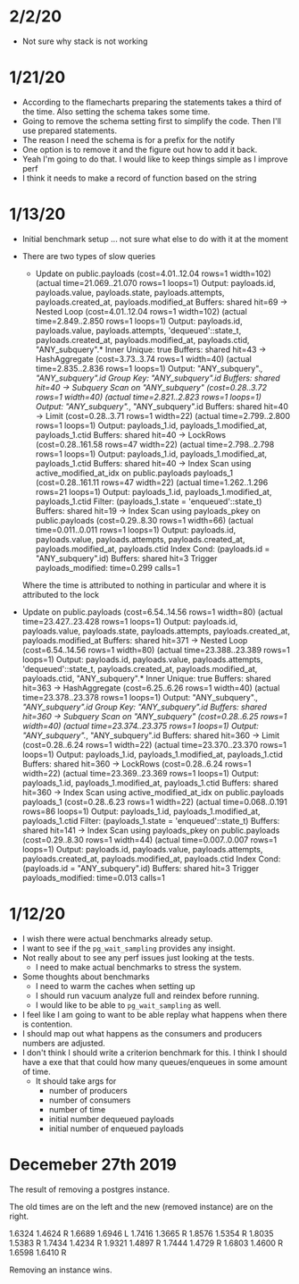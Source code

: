 # 2/2/20
- Not sure why stack is not working

# 1/21/20
- According to the flamecharts preparing the statements takes a third of the time. Also setting the schema takes some time.
- Going to remove the schema setting first to simplify the code. Then I'll use prepared statements.
- The reason I need the schema is for a prefix for the notify
- One option is to remove it and the figure out how to add it back.
- Yeah I'm going to do that. I would like to keep things simple as I improve perf
- I think it needs to make a record of function based on the string

# 1/13/20
- Initial benchmark setup ... not sure what else to do with it at the moment
- There are two types of slow queries
  - Update on public.payloads  (cost=4.01..12.04 rows=1 width=102) (actual time=21.069..21.070 rows=1 loops=1)
	  Output: payloads.id, payloads.value, payloads.state, payloads.attempts, payloads.created_at, payloads.modified_at
	  Buffers: shared hit=69
	  ->  Nested Loop  (cost=4.01..12.04 rows=1 width=102) (actual time=2.849..2.850 rows=1 loops=1)
	        Output: payloads.id, payloads.value, payloads.attempts, 'dequeued'::state_t, payloads.created_at, payloads.modified_at, payloads.ctid, "ANY_subquery".*
	        Inner Unique: true
	        Buffers: shared hit=43
	        ->  HashAggregate  (cost=3.73..3.74 rows=1 width=40) (actual time=2.835..2.836 rows=1 loops=1)
	              Output: "ANY_subquery".*, "ANY_subquery".id
	              Group Key: "ANY_subquery".id
	              Buffers: shared hit=40
	              ->  Subquery Scan on "ANY_subquery"  (cost=0.28..3.72 rows=1 width=40) (actual time=2.821..2.823 rows=1 loops=1)
	                    Output: "ANY_subquery".*, "ANY_subquery".id
	                    Buffers: shared hit=40
	                    ->  Limit  (cost=0.28..3.71 rows=1 width=22) (actual time=2.799..2.800 rows=1 loops=1)
	                          Output: payloads_1.id, payloads_1.modified_at, payloads_1.ctid
	                          Buffers: shared hit=40
	                          ->  LockRows  (cost=0.28..161.58 rows=47 width=22) (actual time=2.798..2.798 rows=1 loops=1)
	                                Output: payloads_1.id, payloads_1.modified_at, payloads_1.ctid
	                                Buffers: shared hit=40
	                                ->  Index Scan using active_modified_at_idx on public.payloads payloads_1  (cost=0.28..161.11 rows=47 width=22) (actual time=1.262..1.296 rows=21 loops=1)
	                                      Output: payloads_1.id, payloads_1.modified_at, payloads_1.ctid
	                                      Filter: (payloads_1.state = 'enqueued'::state_t)
	                                      Buffers: shared hit=19
	        ->  Index Scan using payloads_pkey on public.payloads  (cost=0.29..8.30 rows=1 width=66) (actual time=0.011..0.011 rows=1 loops=1)
	              Output: payloads.id, payloads.value, payloads.attempts, payloads.created_at, payloads.modified_at, payloads.ctid
	              Index Cond: (payloads.id = "ANY_subquery".id)
	              Buffers: shared hit=3
	Trigger payloads_modified: time=0.299 calls=1

  Where the time is attributed to nothing in particular and where it is attributed to the lock

- 	Update on public.payloads  (cost=6.54..14.56 rows=1 width=80) (actual time=23.427..23.428 rows=1 loops=1)
	  Output: payloads.id, payloads.value, payloads.state, payloads.attempts, payloads.created_at, payloads.modified_at
	  Buffers: shared hit=371
	  ->  Nested Loop  (cost=6.54..14.56 rows=1 width=80) (actual time=23.388..23.389 rows=1 loops=1)
	        Output: payloads.id, payloads.value, payloads.attempts, 'dequeued'::state_t, payloads.created_at, payloads.modified_at, payloads.ctid, "ANY_subquery".*
	        Inner Unique: true
	        Buffers: shared hit=363
	        ->  HashAggregate  (cost=6.25..6.26 rows=1 width=40) (actual time=23.378..23.378 rows=1 loops=1)
	              Output: "ANY_subquery".*, "ANY_subquery".id
	              Group Key: "ANY_subquery".id
	              Buffers: shared hit=360
	              ->  Subquery Scan on "ANY_subquery"  (cost=0.28..6.25 rows=1 width=40) (actual time=23.374..23.375 rows=1 loops=1)
	                    Output: "ANY_subquery".*, "ANY_subquery".id
	                    Buffers: shared hit=360
	                    ->  Limit  (cost=0.28..6.24 rows=1 width=22) (actual time=23.370..23.370 rows=1 loops=1)
	                          Output: payloads_1.id, payloads_1.modified_at, payloads_1.ctid
	                          Buffers: shared hit=360
	                          ->  LockRows  (cost=0.28..6.24 rows=1 width=22) (actual time=23.369..23.369 rows=1 loops=1)
	                                Output: payloads_1.id, payloads_1.modified_at, payloads_1.ctid
	                                Buffers: shared hit=360
	                                ->  Index Scan using active_modified_at_idx on public.payloads payloads_1  (cost=0.28..6.23 rows=1 width=22) (actual time=0.068..0.191 rows=86 loops=1)
	                                      Output: payloads_1.id, payloads_1.modified_at, payloads_1.ctid
	                                      Filter: (payloads_1.state = 'enqueued'::state_t)
	                                      Buffers: shared hit=141
	        ->  Index Scan using payloads_pkey on public.payloads  (cost=0.29..8.30 rows=1 width=44) (actual time=0.007..0.007 rows=1 loops=1)
	              Output: payloads.id, payloads.value, payloads.attempts, payloads.created_at, payloads.modified_at, payloads.ctid
	              Index Cond: (payloads.id = "ANY_subquery".id)
	              Buffers: shared hit=3
	Trigger payloads_modified: time=0.013 calls=1

# 1/12/20

- I wish there were actual benchmarks already setup.
- I want to see if the `pg_wait_sampling` provides any insight.
- Not really about to see any perf issues just looking at the tests.
  - I need to make actual benchmarks to stress the system.
- Some thoughts about benchmarks
  - I need to warm the caches when setting up
  - I should run vacuum analyze full and reindex before running.
  - I would like to be able to `pg_wait_sampling` as well.
- I feel like I am going to want to be able replay what happens when there is contention.
- I should map out what happens as the consumers and producers numbers are adjusted.
- I don't think I should write a criterion benchmark for this. I think I should have a
  exe that that could how many queues/enqueues in some amount of time.
  - It should take args for
    - number of producers
    - number of consumers
    - number of time
    - initial number dequeued payloads
    - initial number of enqueued payloads
# Decemeber 27th 2019

The result of removing a postgres instance.

The old times are on the left and the new (removed instance) are on the right.

1.6324 1.4624 R
1.6689 1.6946 L
1.7416 1.3665 R
1.8576 1.5354 R
1.8035 1.5383 R
1.7434 1.4234 R
1.9321 1.4897 R
1.7444 1.4729 R
1.6803 1.4600 R
1.6598 1.6410 R

Removing an instance wins.
